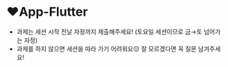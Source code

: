 # ❤️App-Flutter
- 과제는 세션 시작 전날 자정까지 제출해주세요! (토요일 세션이므로 금→토 넘어가는 자정)
- 과제를 하지 않으면 세션을 따라 가기 어려워요😔 잘 모르겠다면 꼭 질문 남겨주세요!
